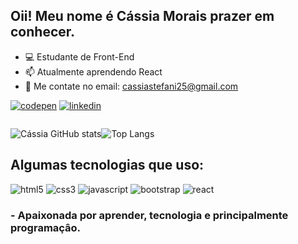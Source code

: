 ## Oii! Meu nome é Cássia Morais prazer em conhecer.

- 💻 Estudante de Front-End
- 📫 Atualmente aprendendo React
- 📧 Me contate no email: cassiastefani25@gmail.com

[![codepen](https://img.shields.io/badge/Codepen-000000?style=for-the-badge&logo=codepen&logoColor=white)](https://codepen.io/Cassia-St)
[![linkedin](https://img.shields.io/badge/LinkedIn-0077B5?style=for-the-badge&logo=linkedin&logoColor=white)](http://linkedin.com/in/cássia-stefani-morais-a0422923b)
<div style="display: inline-block">
  
  ![Cássia GitHub stats](https://github-readme-stats.vercel.app/api?username=CassiaStefane&show_icons=true&theme=midnight-purple)![Top Langs](https://github-readme-stats.vercel.app/api/top-langs/?username=CassiaStefane&layout=compact&langs_count-16&theme=midnight-purple)
  
  ## Algumas tecnologias que uso:
  
  <img alt="html5" src="https://img.shields.io/badge/HTML5-E34F26?style=for-the-badge&logo=html5&logoColor=white">
  <img alt="css3" src="https://img.shields.io/badge/CSS3-1572B6?style=for-the-badge&logo=css3&logoColor=white">
  <img alt="javascript" src="https://img.shields.io/badge/JavaScript-323330?style=for-the-badge&logo=javascript&logoColor=F7DF1E">
  <img alt="bootstrap" src="https://img.shields.io/badge/Bootstrap-563D7C?style=for-the-badge&logo=bootstrap&logoColor=whit">
  <img alt="react" src="https://img.shields.io/badge/React-20232A?style=for-the-badge&logo=react&logoColor=61DAFB">
</div>

### - Apaixonada por aprender, tecnologia e principalmente programaçâo.
